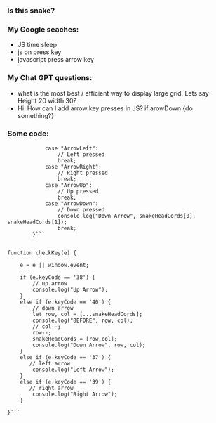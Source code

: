 ### Is this snake?

### My Google seaches:

- JS time sleep
- js on press key
- javascript press arrow key

### My Chat GPT questions:

- what is the most best / efficient way to display large grid, Lets say Height 20 width 30?
- Hi. How can I add arrow key presses in JS? if arowDown {do something?}

### Some code:

````switch (event.key) {
            case "ArrowLeft":
                // Left pressed
                break;
            case "ArrowRight":
                // Right pressed
                break;
            case "ArrowUp":
                // Up pressed
                break;
            case "ArrowDown":
                // Down pressed
                console.log("Down Arrow", snakeHeadCords[0], snakeHeadCords[1]);
                break;
        }```
````

````document.onkeydown = checkKey;

function checkKey(e) {

    e = e || window.event;

    if (e.keyCode == '38') {
        // up arrow
        console.log("Up Arrow");
    }
    else if (e.keyCode == '40') {
        // down arrow
        let row, col = [...snakeHeadCords];
        console.log("BEFORE", row, col);
        // col--;
        row--;
        snakeHeadCords = [row,col];
        console.log("Down Arrow", row, col);
    }
    else if (e.keyCode == '37') {
       // left arrow
        console.log("Left Arrow");
    }
    else if (e.keyCode == '39') {
       // right arrow
        console.log("Right Arrow");
    }

}```
````
